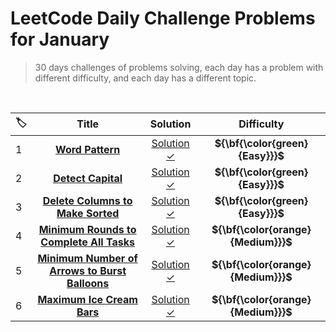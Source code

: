 # LeetCode Daily Challenge Problems for January

> 30 days challenges of problems solving, each day has a problem with different difficulty, and each day has a different topic.
<br>

|🏷️|Title|Solution|Difficulty|
|:----|:----:|:----:|:----:|
|1|[**Word Pattern**](https://leetcode.com/problems/word-pattern/)|[Solution ✓](https://github.com/Tolbaax/Problem-Solving/blob/master/lib/LeetCode_DailyChallenge_in_2023/January/problems/1-word_pattern.dart) | **${\bf{\color\{green}\{Easy}}}$** |
|2|[**Detect Capital**](https://leetcode.com/problems/detect-capital/)|[Solution ✓](https://github.com/Tolbaax/Problem-Solving/blob/master/lib/LeetCode_DailyChallenge_in_2023/January/problems/2-detect_capital.dart) | **${\bf{\color\{green}\{Easy}}}$** |
|3|[**Delete Columns to Make Sorted**](https://leetcode.com/problems/delete-columns-to-make-sorted/)|[Solution ✓](https://github.com/Tolbaax/Problem-Solving/blob/master/lib/LeetCode_DailyChallenge_in_2023/January/problems/3-Delete_Columns_to_Make_Sorted.dart) | **${\bf{\color\{green}\{Easy}}}$** |
|4|[**Minimum Rounds to Complete All Tasks**](https://leetcode.com/problems/minimum-rounds-to-complete-all-tasks/)|[Solution ✓](https://github.com/Tolbaax/Problem-Solving/blob/master/lib/LeetCode_DailyChallenge_in_2023/January/problems/4-Minimum_Rounds_to_Complete_All_Tasks.dart) | **${\bf{\color\{orange}\{Medium}}}$** |
|5|[**Minimum Number of Arrows to Burst Balloons**](https://leetcode.com/problems/minimum-number-of-arrows-to-burst-balloons/)|[Solution ✓](https://github.com/Tolbaax/Problem-Solving/blob/master/lib/LeetCode_DailyChallenge_in_2023/January/problems/5-Minimum%20Number%20of%20Arrows%20to%20Burst%20Balloons.dart) | **${\bf{\color\{orange}\{Medium}}}$** |
|6|[**Maximum Ice Cream Bars**](https://leetcode.com/problems/maximum-ice-cream-bars/)|[Solution ✓](https://github.com/Tolbaax/Problem-Solving/blob/master/lib/LeetCode_DailyChallenge_in_2023/January/problems/6-Maximum%20Ice%20Cream%20Bars.dart) | **${\bf{\color\{orange}\{Medium}}}$** |
